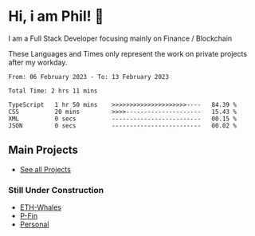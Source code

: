 # Hi, i am Phil! 👋
I am a Full Stack Developer focusing mainly on Finance / Blockchain

These Languages and Times only represent the work on private projects after my workday.
<!--START_SECTION:waka-->

```text
From: 06 February 2023 - To: 13 February 2023

Total Time: 2 hrs 11 mins

TypeScript   1 hr 50 mins    >>>>>>>>>>>>>>>>>>>>>----   84.39 %
CSS          20 mins         >>>>---------------------   15.43 %
XML          0 secs          -------------------------   00.15 %
JSON         0 secs          -------------------------   00.02 %
```

<!--END_SECTION:waka-->

## Main Projects
- [See all Projects](https://www.github.com/phil-schmidtke/projects)
### Still Under Construction
- [ETH-Whales](https://www.eth-whales.com)
- [P-Fin](https://www.p-fin.de)
- [Personal](https://www.phil-schmidtke.de)
